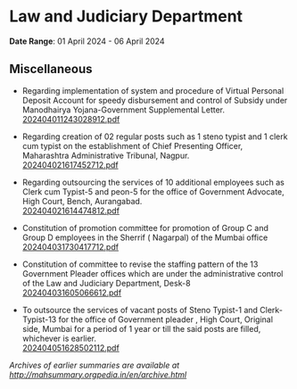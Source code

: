 # Law and Judiciary Department

**Date Range**: 01 April 2024 - 06 April 2024


## Miscellaneous
- Regarding implementation of system and procedure of Virtual Personal Deposit Account for speedy disbursement and control of Subsidy under Manodhairya Yojana-Government Supplemental Letter.\
  [202404011243028912.pdf](https://gr.maharashtra.gov.in/Site/Upload/Government%20Resolutions/English/202404011243028912.pdf)

- Regarding creation of 02 regular posts such as 1 steno typist and 1 clerk cum typist on the establishment of Chief Presenting Officer, Maharashtra Administrative Tribunal, Nagpur.\
  [202404021617452712.pdf](https://gr.maharashtra.gov.in/Site/Upload/Government%20Resolutions/English/202404021617452712.pdf)

- Regarding outsourcing the services of 10 additional employees such as Clerk cum Typist-5 and peon-5 for the office of Government Advocate, High Court, Bench, Aurangabad.\
  [202404021614474812.pdf](https://gr.maharashtra.gov.in/Site/Upload/Government%20Resolutions/English/202404021614474812.pdf)

- Constitution  of promotion committee for promotion of Group C and Group D  employees in the Sherrif ( Nagarpal) of the  Mumbai office\
  [202404031730417712.pdf](https://gr.maharashtra.gov.in/Site/Upload/Government%20Resolutions/English/202404031730417712.pdf)

- Constitution of committee to revise the staffing pattern of the 13 Government Pleader offices which are under the administrative control of the Law and Judiciary Department, Desk-8\
  [202404031605066612.pdf](https://gr.maharashtra.gov.in/Site/Upload/Government%20Resolutions/English/202404031605066612.pdf)

- To outsource the services of vacant posts of Steno Typist-1 and Clerk-Typist-13 for the office of Government pleader , High Court, Original side, Mumbai for a period of 1 year or till the said posts are filled, whichever is earlier.\
  [202404051628502112.pdf](https://gr.maharashtra.gov.in/Site/Upload/Government%20Resolutions/English/202404051628502112.pdf)


*Archives of earlier summaries are available at http://mahsummary.orgpedia.in/en/archive.html*